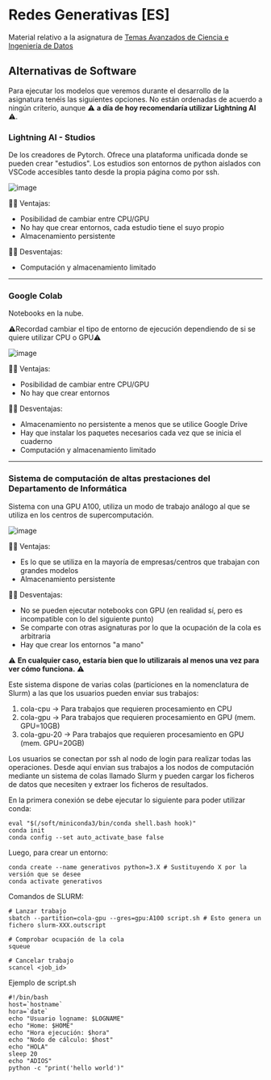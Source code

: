 # Redes Generativas [ES]

Material relativo a la asignatura de [Temas Avanzados de Ciencia e Ingeniería de Datos](https://www.uniovi.es/en/estudia/grados/ingenieria/datos/-/fof/asignatura/GCINGD01-4-008)


## Alternativas de Software
Para ejecutar los modelos que veremos durante el desarrollo de la asignatura tenéis las siguientes opciones. No están ordenadas de acuerdo a ningún criterio, aunque ⚠️ **a día de hoy recomendaría utilizar Lightning AI** ⚠️.

### Lightning AI - Studios
De los creadores de Pytorch. Ofrece una plataforma unificada donde se pueden crear "estudios". Los estudios son entornos de python aislados con VSCode accesibles tanto desde la propia página como por ssh.
  
  ![image](https://github.com/user-attachments/assets/83cdeedb-8c55-4d85-bf62-70df51b5556d)

  👍🏻 Ventajas:
  
  - Posibilidad de cambiar entre CPU/GPU
  - No hay que crear entornos, cada estudio tiene el suyo propio
  - Almacenamiento persistente
  
  👎🏻 Desventajas:

  -  Computación y almacenamiento limitado

---

### Google Colab
Notebooks en la nube.
  
  ⚠️Recordad cambiar el tipo de entorno de ejecución dependiendo de si se quiere utilizar CPU o GPU⚠️

  ![image](https://github.com/user-attachments/assets/6c24628b-3d31-46fd-b659-440feddbc893)

  👍🏻 Ventajas:
  
  - Posibilidad de cambiar entre CPU/GPU
  - No hay que crear entornos
  
  👎🏻 Desventajas:

  -  Almacenamiento no persistente a menos que se utilice Google Drive
  -  Hay que instalar los paquetes necesarios cada vez que se inicia el cuaderno
  -  Computación y almacenamiento limitado

---

### Sistema de computación de altas prestaciones del Departamento de Informática
Sistema con una GPU A100, utiliza un modo de trabajo análogo al que se utiliza en los centros de supercomputación.

  ![image](https://github.com/user-attachments/assets/660c498e-e252-4150-81d2-d05916d91d32)

  👍🏻 Ventajas:
  
  - Es lo que se utiliza en la mayoría de empresas/centros que trabajan con grandes modelos
  - Almacenamiento persistente
  
  👎🏻 Desventajas:

  -  No se pueden ejecutar notebooks con GPU (en realidad sí, pero es incompatible con lo del siguiente punto)
  -  Se comparte con otras asignaturas por lo que la ocupación de la cola es arbitraria
  -  Hay que crear los entornos "a mano"

⚠️ **En cualquier caso, estaría bien que lo utilizarais al menos una vez para ver cómo funciona.** ⚠️

Este sistema dispone de varias colas (particiones en la nomenclatura de Slurm) a las que los usuarios pueden enviar sus trabajos:
  1.	cola-cpu → Para trabajos que requieren procesamiento en CPU
  2.	cola-gpu → Para trabajos que requieren procesamiento en GPU (mem. GPU=10GB)
  3.	cola-gpu-20 → Para trabajos que requieren procesamiento en GPU (mem. GPU=20GB)
 
Los usuarios se conectan por ssh al nodo de login para realizar todas las operaciones. Desde aquí envian sus trabajos a los nodos de computación mediante un sistema de colas llamado Slurm y pueden cargar los ficheros de datos que necesiten y extraer los ficheros de resultados.


  En la primera conexión se debe ejecutar lo siguiente para poder utilizar conda:

  ```
  eval "$(/soft/miniconda3/bin/conda shell.bash hook)"
  conda init
  conda config --set auto_activate_base false
  ```

  Luego, para crear un entorno:

  ```
  conda create --name generativos python=3.X # Sustituyendo X por la versión que se desee
  conda activate generativos
  ```

  Comandos de SLURM:
  ```
  # Lanzar trabajo
  sbatch --partition=cola-gpu --gres=gpu:A100 script.sh # Esto genera un fichero slurm-XXX.outscript
  
  # Comprobar ocupación de la cola
  squeue
  
  # Cancelar trabajo
  scancel <job_id>
  ```

  Ejemplo de script.sh
  ```
  #!/bin/bash
  host=`hostname`
  hora=`date`
  echo "Usuario logname: $LOGNAME"
  echo "Home: $HOME"
  echo "Hora ejecución: $hora"
  echo "Nodo de cálculo: $host"
  echo "HOLA"
  sleep 20
  echo "ADIOS"
  python -c "print('hello world')"
  ```

